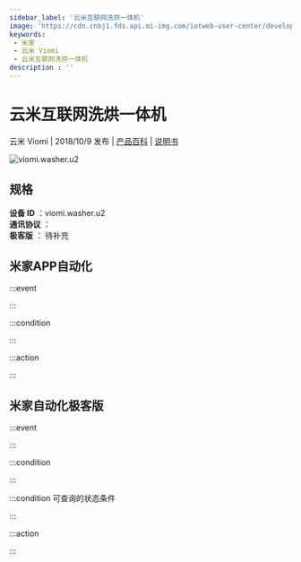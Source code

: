 ```yaml
---
sidebar_label: '云米互联网洗烘一体机'
image: 'https://cdn.cnbj1.fds.api.mi-img.com/iotweb-user-center/developer_16790701028311pp5Hc44.png?GalaxyAccessKeyId=AKVGLQWBOVIRQ3XLEW&Expires=9223372036854775807&Signature=eAQ2jOOgbC7zkPBTTYcbjXcPnyw='
keywords: 
 - 米家
 - 云米 Viomi
 - 云米互联网洗烘一体机
description : ''
---
```

# 云米互联网洗烘一体机

云米 Viomi | 2018/10/9 发布 | [产品百科](https://home.mi.com/webapp/content/baike/product/index.html?model=viomi.washer.u2/) | [说明书](https://home.mi.com/views/introduction.html?model=viomi.washer.u2&region=cn)

![viomi.washer.u2](https://cdn.cnbj1.fds.api.mi-img.com/iotweb-user-center/developer_16790701028311pp5Hc44.png?GalaxyAccessKeyId=AKVGLQWBOVIRQ3XLEW&Expires=9223372036854775807&Signature=eAQ2jOOgbC7zkPBTTYcbjXcPnyw=)

## 规格  
> 
**设备 ID** ：viomi.washer.u2  
**通讯协议** ：  
**极客版**  ： 待补充 


## 米家APP自动化  

:::event  

:::

:::condition  

:::

:::action   

:::

## 米家自动化极客版  

:::event  

:::

:::condition  

:::

:::condition 可查询的状态条件  

:::

:::action  

:::

        
